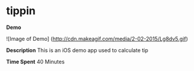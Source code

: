 # tippin

**Demo**

![Image of Demo]
(http://cdn.makeagif.com/media/2-02-2015/Lg8dv5.gif)

**Description**
This is an iOS demo app used to calculate tip

**Time Spent**
40 Minutes
